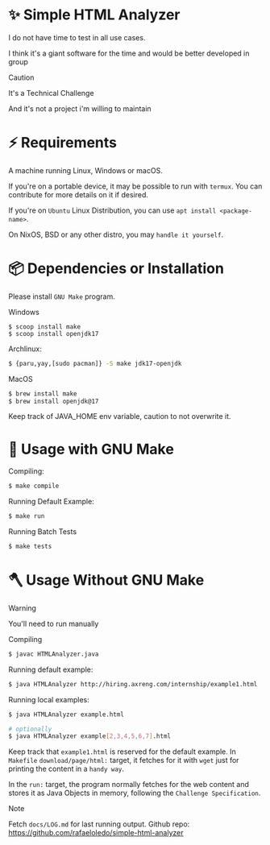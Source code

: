 # ✨  Simple HTML Analyzer

I do not have time to test in all use cases.

I think it's a giant software for the time and would be better developed in group

> [!CAUTION]
>
> It's a Technical Challenge
>
> And it's not a project i'm willing to maintain

# ⚡️ Requirements

A machine running Linux, Windows or macOS.

If you're on a portable device, it may be possible to run with `termux`.
You can contribute for more details on it if desired.

If you're on `Ubuntu` Linux Distribution, you can use `apt install <package-name>`.

On NixOS, BSD or any other distro, you may `handle it yourself`.


# 📦 Dependencies or Installation

Please install `GNU Make` program.

Windows
```pwsh
$ scoop install make
$ scoop install openjdk17
```

Archlinux:
```sh
$ {paru,yay,[sudo pacman]} -S make jdk17-openjdk
```

MacOS
```sh
$ brew install make
$ brew install openjdk@17
```

Keep track of JAVA_HOME env variable, caution to not overwrite it.

# 🚀 Usage with GNU Make

Compiling:

```sh
$ make compile
```

Running Default Example:
```sh
$ make run
```

Running Batch Tests
```sh
$ make tests
```

# 🪓 Usage Without GNU Make

> [!WARNING]
> You'll need to run manually

Compiling
```sh
$ javac HTMLAnalyzer.java
```

Running default example:
```sh
$ java HTMLAnalyzer http://hiring.axreng.com/internship/example1.html
```

Running local examples:
```sh
$ java HTMLAnalyzer example.html

# optionally
$ java HTMLAnalyzer example[2,3,4,5,6,7].html
```

Keep track that `example1.html` is reserved for the default example.
In `Makefile` `download/page/html:` target, it fetches for it with `wget` just for printing the content in a `handy way`.

In the `run:` target, the program normally fetches for the web content and stores it as Java Objects in memory, following the `Challenge Specification`.

>[!NOTE]
> Fetch `docs/LOG.md` for last running output.
> Github repo:
> https://github.com/rafaeloledo/simple-html-analyzer
